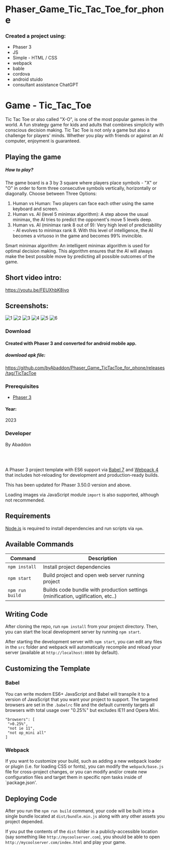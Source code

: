 # Phaser_Game_Tic_Tac_Toe_for_phone

### Created a project using:
+ Phaser 3
+ JS
+ Simple - HTML / CSS
+ webpack
+ bable
+ cordova
+ android stuido
+ consultant assistance ChatGPT

# Game - Tic_Tac_Toe
Tic Tac Toe or also called "X-O", is one of the most popular games in the world. A fun strategy game for kids and adults that combines simplicity with conscious decision making.
Tic Tac Toe is not only a game but also a challenge for players' minds. Whether you play with friends or against an AI computer, enjoyment is guaranteed.

## Playing the game
##### How to play? </br>
The game board is a 3 by 3 square where players place symbols - "X" or "O" in order to form three consecutive symbols vertically, horizontally or diagonally.
Choose between Three Options:
1. Human vs Human: Two players can face each other using the same keyboard and screen.
2. Human vs. AI (level 5 minimax algorithm): A step above the usual minimax, the AI tries to predict the opponent's move 5 levels deep.
3. Human vs. AI (minimax rank 8 out of 9): Very high level of predictability - AI evolves to minimax rank 8. With this level of intelligence, the AI becomes a virtuoso in the game and becomes 99% invincible.

Smart minimax algorithm:
An intelligent minimax algorithm is used for optimal decision making. This algorithm ensures that the AI will always make the best possible move by predicting all possible outcomes of the game.

## Short video intro:
https://youtu.be/FEUXhbK8jvo

## Screenshots:
![1](https://github.com/byAbaddon/Phaser_Game_Tic_Tac_Toe/assets/51271834/060dc5c9-032a-4238-a035-51ae0090ee1f)
![2](https://github.com/byAbaddon/Phaser_Game_Tic_Tac_Toe/assets/51271834/f5165fc3-848f-4477-8524-56df1d49d036)
![3](https://github.com/byAbaddon/Phaser_Game_Tic_Tac_Toe/assets/51271834/e9b66b83-fca6-49c8-897a-8fc34c192529)
![4](https://github.com/byAbaddon/Phaser_Game_Tic_Tac_Toe/assets/51271834/bad8bbba-a09d-44cd-aec3-e45b51ebb3ac)
![5](https://github.com/byAbaddon/Phaser_Game_Tic_Tac_Toe/assets/51271834/6498e889-3017-4a2f-a60a-26befeb96e6d)
![6](https://github.com/byAbaddon/Phaser_Game_Tic_Tac_Toe/assets/51271834/89e61bb6-dc8f-4234-af25-df40ec6b43d3)




### Download
#### Created with Phaser 3 and converted for android mobile app.
##### download apk file:
https://github.com/byAbaddon/Phaser_Game_TicTacToe_for_phone/releases/tag/TicTacToe


### Prerequisites
- [Phaser 3](https://phaser.io)
#### Year:
2023

### Developer
By Abaddon

<br>
<br>

A Phaser 3 project template with ES6 support via [Babel 7](https://babeljs.io/) and [Webpack 4](https://webpack.js.org/) that includes hot-reloading for development and production-ready builds.

This has been updated for Phaser 3.50.0 version and above.

Loading images via JavaScript module `import` is also supported, although not recommended.

## Requirements

[Node.js](https://nodejs.org) is required to install dependencies and run scripts via `npm`.

## Available Commands

| Command | Description |
|---------|-------------|
| `npm install` | Install project dependencies |
| `npm start` | Build project and open web server running project |
| `npm run build` | Builds code bundle with production settings (minification, uglification, etc..) |

## Writing Code

After cloning the repo, run `npm install` from your project directory. Then, you can start the local development server by running `npm start`.

After starting the development server with `npm start`, you can edit any files in the `src` folder and webpack will automatically recompile and reload your server (available at `http://localhost:8080` by default).

## Customizing the Template

### Babel

You can write modern ES6+ JavaScript and Babel will transpile it to a version of JavaScript that you want your project to support. The targeted browsers are set in the `.babelrc` file and the default currently targets all browsers with total usage over "0.25%" but excludes IE11 and Opera Mini.

 ```
"browsers": [
  ">0.25%",
  "not ie 11",
  "not op_mini all"
]
 ```

### Webpack

If you want to customize your build, such as adding a new webpack loader or plugin (i.e. for loading CSS or fonts), you can modify the `webpack/base.js` file for cross-project changes, or you can modify and/or create new configuration files and target them in specific npm tasks inside of `package.json'.

## Deploying Code

After you run the `npm run build` command, your code will be built into a single bundle located at `dist/bundle.min.js` along with any other assets you project depended. 

If you put the contents of the `dist` folder in a publicly-accessible location (say something like `http://mycoolserver.com`), you should be able to open `http://mycoolserver.com/index.html` and play your game.
